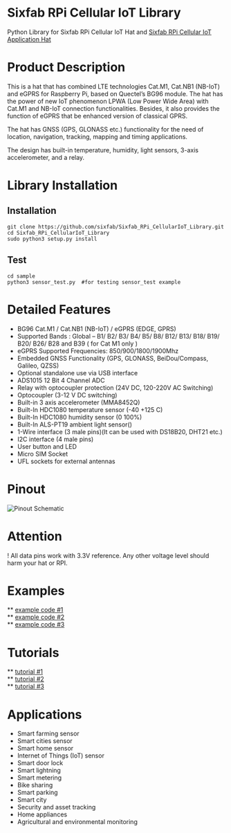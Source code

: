 # Sixfab RPi Cellular IoT Library 
Python Library for Sixfab RPi Cellular IoT Hat and [Sixfab RPi Cellular IoT Application Hat](https://sixfab.com/product/raspberry-pi-cellular-iot-application-hat/)

# Product Description
This is a hat that has combined LTE technologies Cat.M1, Cat.NB1 (NB-IoT) and eGPRS for Raspberry Pi, based on Quectel’s BG96 module. The hat has the power of new IoT phenomenon LPWA (Low Power Wide Area) with Cat.M1 and NB-IoT connection functionalities. Besides, it also provides the function of eGPRS that be enhanced version of classical GPRS.

The hat has GNSS (GPS, GLONASS etc.) functionality for the need of location, navigation, tracking, mapping and timing applications.

The design has built-in temperature, humidity, light sensors, 3-axis accelerometer, and a relay.

# Library Installation
## Installation
```
git clone https://github.com/sixfab/Sixfab_RPi_CellularIoT_Library.git
cd Sixfab_RPi_CellularIoT_Library
sudo python3 setup.py install
```
## Test
```
cd sample
python3 sensor_test.py  #for testing sensor_test example
```

# Detailed Features
* BG96 Cat.M1 / Cat.NB1 (NB-IoT) / eGPRS (EDGE, GPRS)
* Supported Bands : Global – B1/ B2/ B3/ B4/ B5/ B8/ B12/ B13/ B18/ B19/ B20/ B26/ B28 and B39 ( for Cat M1 only )
* eGPRS Supported Frequencies: 850/900/1800/1900Mhz
* Embedded GNSS Functionality (GPS, GLONASS, BeiDou/Compass, Galileo, QZSS)
* Optional standalone use via USB interface
* ADS1015 12 Bit 4 Channel ADC
* Relay with optocoupler protection (24V DC, 120-220V AC Switching)
* Optocoupler (3-12 V DC switching)
* Built-in 3 axis accelerometer (MMA8452Q)
* Built-In HDC1080 temperature sensor (-40 +125 C)
* Built-In HDC1080 humidity sensor (0 100%)
* Built-In ALS-PT19 ambient light sensor()
* 1-Wire interface (3 male pins)(It can be used with DS18B20, DHT21 etc.)
* I2C interface (4 male pins)
* User button and LED
* Micro SIM Socket
* UFL sockets for external antennas

# Pinout
![Pinout Schematic](https://sixfab.com/wp-content/uploads/2018/09/RPiCellularIoTAppPinout.png)

# Attention
! All data pins work with 3.3V reference. Any other voltage level should harm your hat or RPI.

# Examples
** [example code #1](www.github.com/blabla)  
** [example code #2](www.github.com/blabla)  
** [example code #3](www.github.com/blabla)  
# Tutorials 

** [tutorial #1](http://sixfab.com/blabla)  
** [tutorial #2](http://sixfab.com/blabla)  
** [tutorial #3](http://sixfab.com/blabla)  

# Applications
* Smart farming sensor
* Smart cities sensor
* Smart home sensor
* Internet of Things (IoT) sensor
* Smart door lock
* Smart lightning
* Smart metering
* Bike sharing
* Smart parking
* Smart city
* Security and asset tracking
* Home appliances
* Agricultural and environmental monitoring
